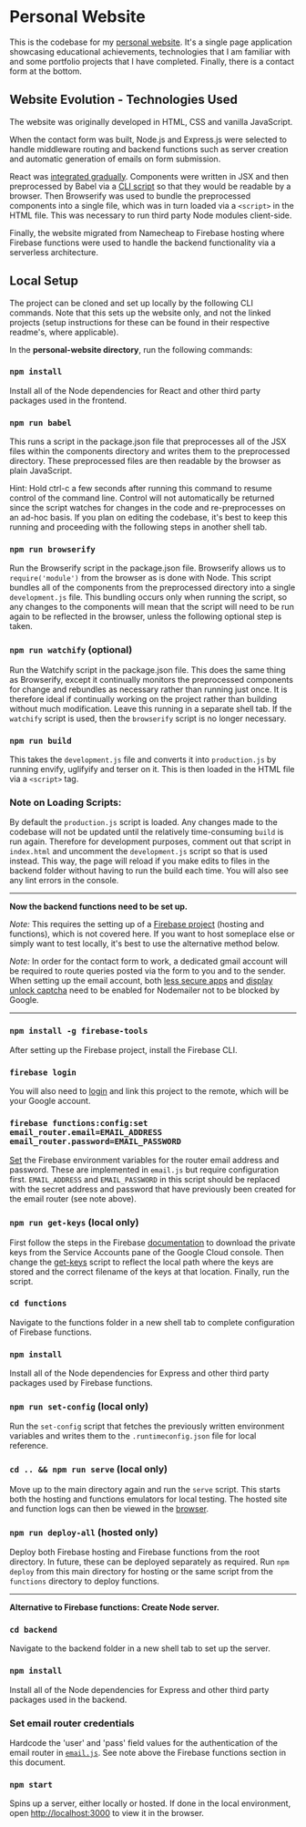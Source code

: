 # Personal Website

This is the codebase for my [personal website](https://www.lucasoconnell.net/). It's a single page application showcasing educational achievements, technologies that I am familiar with and some portfolio projects that I have completed. Finally, there is a contact form at the bottom.


## Website Evolution - Technologies Used

The website was originally developed in HTML, CSS and vanilla JavaScript.

When the contact form was built, Node.js and Express.js were selected to handle middleware routing and backend functions such as server creation and automatic generation of emails on form submission.

React was [integrated gradually](https://reactjs.org/docs/add-react-to-a-website.html). Components were written in JSX and then preprocessed by Babel via a [CLI script](https://github.com/Isoaxe/personal-website/blob/master/package.json) so that they would be readable by a browser. Then Browserify was used to bundle the preprocessed components into a single file, which was in turn loaded via a `<script>` in the HTML file. This was necessary to run third party Node modules client-side.

Finally, the website migrated from Namecheap to Firebase hosting where Firebase functions were used to handle the backend functionality via a serverless architecture.


## Local Setup

The project can be cloned and set up locally by the following CLI commands. Note that this sets up the website only, and not the linked projects (setup instructions for these can be found in their respective readme's, where applicable).


In the **personal-website directory**, run the following commands:

### `npm install`

Install all of the Node dependencies for React and other third party packages used in the frontend.

### `npm run babel`

This runs a script in the package.json file that preprocesses all of the JSX files within the components directory and writes them to the preprocessed directory. These preprocessed files are then readable by the browser as plain JavaScript.

Hint: Hold ctrl-c a few seconds after running this command to resume control of the command line. Control will not automatically be returned since the script watches for changes in the code and re-preprocesses on an ad-hoc basis. If you plan on editing the codebase, it's best to keep this running and proceeding with the following steps in another shell tab.

### `npm run browserify`

Run the Browserify script in the package.json file. Browserify allows us to `require('module')` from the browser as is done with Node. This script bundles all of the components from the preprocessed directory into a single `development.js` file. This bundling occurs only when running the script, so any changes to the components will mean that the script will need to be run again to be reflected in the browser, unless the following optional step is taken.

### `npm run watchify` (optional)

Run the Watchify script in the package.json file. This does the same thing as Browserify, except it continually monitors the preprocessed components for change and rebundles as necessary rather than running just once. It is therefore ideal if continually working on the project rather than building without much modification. Leave this running in a separate shell tab. If the `watchify` script is used, then the `browserify` script is no longer necessary.

### `npm run build`

This takes the `development.js` file and converts it into `production.js` by running envify, uglifyify and terser on it. This is then loaded in the HTML file via a `<script>` tag.

### Note on Loading Scripts:

By default the `production.js` script is loaded. Any changes made to the codebase will not be updated until the relatively time-consuming `build` is run again. Therefore for development purposes, comment out that script in `index.html` and uncomment the `development.js` script so that is used instead. This way, the page will reload if you make edits to files in the backend folder without having to run the build each time. You will also see any lint errors in the console.


--------------------------------

**Now the backend functions need to be set up.**

*Note:* This requires the setting up of a [Firebase project](https://firebase.google.com/) (hosting and functions), which is not covered here. If you want to host someplace else or simply want to test locally, it's best to use the alternative method below.

*Note:* In order for the contact form to work, a dedicated gmail account will be required to route queries posted via the form to you and to the sender. When setting up the email account, both [less secure apps](https://myaccount.google.com/lesssecureapps) and [display unlock captcha](https://accounts.google.com/DisplayUnlockCaptcha) need to be enabled for Nodemailer not to be blocked by Google.


--------------------------------

### `npm install -g firebase-tools`

After setting up the Firebase project, install the Firebase CLI.

### `firebase login`

You will also need to [login](https://firebase.google.com/docs/cli#sign-in-test-cli) and link this project to the remote, which will be your Google account.

### `firebase functions:config:set email_router.email=EMAIL_ADDRESS email_router.password=EMAIL_PASSWORD`

[Set](https://firebase.google.com/docs/functions/config-env) the Firebase environment variables for the router email address and password. These are implemented in `email.js` but require configuration first. `EMAIL_ADDRESS` and `EMAIL_PASSWORD` in this script should be replaced with the secret address and password that have previously been created for the email router (see note above).

### `npm run get-keys` (local only)

First follow the steps in the Firebase [documentation](https://firebase.google.com/docs/functions/local-emulator#set_up_admin_credentials_optional) to download the private keys from the Service Accounts pane of the Google Cloud console. Then change the [get-keys](https://github.com/Isoaxe/personal-website/blob/master/package.json) script to reflect the local path where the keys are stored and the correct filename of the keys at that location. Finally, run the script.

### `cd functions`

Navigate to the functions folder in a new shell tab to complete configuration of Firebase functions.

### `npm install`

Install all of the Node dependencies for Express and other third party packages used by Firebase functions.

### `npm run set-config` (local only)

Run the `set-config` script that fetches the previously written environment variables and writes them to the `.runtimeconfig.json` file for local reference.

### `cd .. && npm run serve` (local only)

Move up to the main directory again and run the `serve` script. This starts both the hosting and functions emulators for local testing. The hosted site and function logs can then be viewed in the [browser](http://localhost:4000).

### `npm run deploy-all` (hosted only)

Deploy both Firebase hosting and Firebase functions from the root directory. In future, these can be deployed separately as required. Run `npm deploy` from this main directory for hosting or the same script from the `functions` directory to deploy functions.


--------------------------------

**Alternative to Firebase functions: Create Node server.**

### `cd backend`

Navigate to the backend folder in a new shell tab to set up the server.

### `npm install`

Install all of the Node dependencies for Express and other third party packages used in the backend.

### Set email router credentials

Hardcode the 'user' and 'pass' field values for the authentication of the email router in [`email.js`](https://github.com/Isoaxe/personal-website/blob/master/backend/routes/email.js). See note above the Firebase functions section in this document.

### `npm start`

Spins up a server, either locally or hosted. If done in the local environment, open [http://localhost:3000](http://localhost:3000) to view it in the browser.
